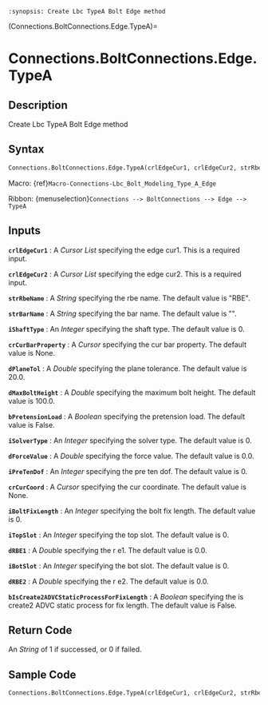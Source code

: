 ```{module} Connections.BoltConnections.Edge.TypeA()
:synopsis: Create Lbc TypeA Bolt Edge method
```

(Connections.BoltConnections.Edge.TypeA)=

# Connections.BoltConnections.Edge.TypeA

## Description

Create Lbc TypeA Bolt Edge method

## Syntax

```python
Connections.BoltConnections.Edge.TypeA(crlEdgeCur1, crlEdgeCur2, strRbeName="RBE", strBarName="", iShaftType=0, crCurBarProperty=None, dPlaneTol=20.0, dMaxBoltHeight=100.0, bPretensionLoad=False, iSolverType=0, dForceValue=0.0, iPreTenDof=0, crCurCoord=None, iBoltFixLength=0, iTopSlot=0, dRBE1=0.0, iBotSlot=0, dRBE2=0.0, bIsCreate2ADVCStaticProcessForFixLength=False)
```

Macro: {ref}`Macro-Connections-Lbc_Bolt_Modeling_Type_A_Edge`

Ribbon: {menuselection}`Connections --> BoltConnections --> Edge --> TypeA`

## Inputs

**`crlEdgeCur1`**
: A _Cursor List_ specifying the edge cur1. This is a required input.

**`crlEdgeCur2`**
: A _Cursor List_ specifying the edge cur2. This is a required input.

**`strRbeName`**
: A _String_ specifying the rbe name. The default value is "RBE".

**`strBarName`**
: A _String_ specifying the bar name. The default value is "".

**`iShaftType`**
: An _Integer_ specifying the shaft type. The default value is 0.

**`crCurBarProperty`**
: A _Cursor_ specifying the cur bar property. The default value is None.

**`dPlaneTol`**
: A _Double_ specifying the plane tolerance. The default value is 20.0.

**`dMaxBoltHeight`**
: A _Double_ specifying the maximum bolt height. The default value is 100.0.

**`bPretensionLoad`**
: A _Boolean_ specifying the pretension load. The default value is False.

**`iSolverType`**
: An _Integer_ specifying the solver type. The default value is 0.

**`dForceValue`**
: A _Double_ specifying the force value. The default value is 0.0.

**`iPreTenDof`**
: An _Integer_ specifying the pre ten dof. The default value is 0.

**`crCurCoord`**
: A _Cursor_ specifying the cur coordinate. The default value is None.

**`iBoltFixLength`**
: An _Integer_ specifying the bolt fix length. The default value is 0.

**`iTopSlot`**
: An _Integer_ specifying the top slot. The default value is 0.

**`dRBE1`**
: A _Double_ specifying the r e1. The default value is 0.0.

**`iBotSlot`**
: An _Integer_ specifying the bot slot. The default value is 0.

**`dRBE2`**
: A _Double_ specifying the r e2. The default value is 0.0.

**`bIsCreate2ADVCStaticProcessForFixLength`**
: A _Boolean_ specifying the is create2 ADVC static process for fix length. The default value is False.

## Return Code

An _String_ of 1 if successed, or 0 if failed.

## Sample Code

```python
Connections.BoltConnections.Edge.TypeA(crlEdgeCur1, crlEdgeCur2, strRbeName="RBE", strBarName="", iShaftType=0, crCurBarProperty=None, dPlaneTol=20.0, dMaxBoltHeight=100.0, bPretensionLoad=False, iSolverType=0, dForceValue=0.0, iPreTenDof=0, crCurCoord=None, iBoltFixLength=0, iTopSlot=0, dRBE1=0.0, iBotSlot=0, dRBE2=0.0, bIsCreate2ADVCStaticProcessForFixLength=False)
```
